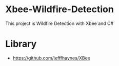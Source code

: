 # Xbee-Wildfire-Detection
This project is Wildfire Detection with Xbee and C#

# Library 
- https://github.com/jefffhaynes/XBee
